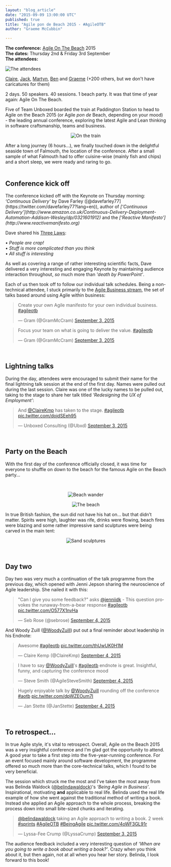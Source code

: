 ```yaml
---
layout: "blog_article"
date: "2015-09-09 13:00:00 UTC"
published: true
title: "Agile pon de Beach 2015 - #AgileOTB"
author: "Graeme McCubbin"

---
```


<b>The conference:</b> [Agile On The Beach](http://agileonthebeach.com) 2015<br/>
<b>The dates:</b> Thursday 2nd & Friday 3rd September<br/>
<b>The attendees:</b><br/>

<img src="http://bit.ly/1LRPO41" alt="The attendees">

[Claire](https://www.unboxedconsulting.com/people/claire-kemp), [Jack](https://www.unboxedconsulting.com/people/jack-bracewell), [Martyn](https://www.unboxedconsulting.com/people/martyn-evans), [Ben](https://www.unboxedconsulting.com/people/ben-wong) and [Graeme](https://www.unboxedconsulting.com/people/graeme-mccubbin) (+200 others, but we don't have caricatures for them)<br/>

2 days. 50 speakers. 40 sessions. 1 beach party. It was that time of year again: Agile On The Beach.<br/>

Five of Team Unboxed boarded the train at Paddington Station to head to Agile on the Beach 2015 (or Agile <i>pon de</i> Beach, depending on your mood) - the leading annual conference, exploring the latest Agile and Lean thinking in software craftsmanship, teams and business.<br/>

<p align="center"><img src="http://bit.ly/1i5PpBa" alt="On the train"></p>

After a long journey (6 hours…), we finally touched down in the delightful seaside town of Falmouth, the location of the conference. After a small sample of what Falmouth had to offer cuisine-wise (mainly fish and chips) and a short sleep, we were ready and raring to go.<br/>
<br/>

<h2>Conference kick off</h2>
The conference kicked off with the Keynote on Thursday morning: <i>‘Continuous Delivery’</i> by Dave Farley ([@davefarley77](https://twitter.com/davefarley77?lang=en)), author of <i>[‘Continuous Delivery’](http://www.amazon.co.uk/Continuous-Delivery-Deployment-Automation-Addison-Wesley/dp/0321601912)</i> and the <i>[‘Reactive Manifesto’](http://www.reactivemanifesto.org)</i>

Dave shared his [Three Laws](http://agileonthebeach.com/dave-farley-continuous-development-keynote-live-blog/):<br/>

• <i>People are crap!</i><br/>
• <i>Stuff is more complicated than you think</i><br/>
• <i>All stuff is interesting</i><br/>

As well as covering a range of rather interesting scientific facts, Dave delivered a very interesting and engaging Keynote by maintaining audience interaction throughout, <i>so</i> much more than <i>'death by PowerPoint'</i>.<br/>

Each of us then took off to follow our individual talk schedules. Being a non-technical attendee, I stuck primarily to the [Agile Business stream](http://agileonthebeach.com/agile-business-2015/), the set of talks based around using Agile within business:<br/>

<blockquote class="twitter-tweet tw-align-center"><p lang="en" dir="ltr">Create your own Agile manifesto for your own individual business. <a href="https://twitter.com/hashtag/agileotb?src=hash">#agileotb</a></p>&mdash; Gram (@GramMcCram) <a href="https://twitter.com/GramMcCram/status/639379587823235072">September 3, 2015</a></blockquote> <script async src="//platform.twitter.com/widgets.js" charset="utf-8"></script></p>

<blockquote class="twitter-tweet tw-align-center"><p lang="en" dir="ltr">Focus your team on what is going to deliver the value. <a href="https://twitter.com/hashtag/agileotb?src=hash">#agileotb</a></p>&mdash; Gram (@GramMcCram) <a href="https://twitter.com/GramMcCram/status/639381137731776512">September 3, 2015</a></blockquote> <script async src="//platform.twitter.com/widgets.js" charset="utf-8"></script></p>
<br/>

<h2>Lightning talks</h2>

<p>During the day, attendees were encouraged to submit their name for the final lightning talk session at the end of the first day. Names were pulled out during the last session. Claire was one of the lucky names to be pulled out, taking to the stage to share her talk titled <i>‘Redesigning the UX of Employment’</i>:</p>

<blockquote class="twitter-tweet tw-align-center"><p lang="en" dir="ltr">And <a href="https://twitter.com/ClaireKmp">@ClaireKmp</a> has taken to the stage. <a href="https://twitter.com/hashtag/agileotb?src=hash">#agileotb</a> <a href="http://t.co/dojdSEeh95">pic.twitter.com/dojdSEeh95</a></p>&mdash; Unboxed Consulting (@Ubxd) <a href="https://twitter.com/Ubxd/status/639479147450998784">September 3, 2015</a></blockquote> <script async src="//platform.twitter.com/widgets.js" charset="utf-8"></script></p>
<br/>

<h2>Party on the Beach</h2>

<p>With the first day of the conference officially closed, it was time for everyone to shuffle on down to the beach for the famous Agile on the Beach party...</p>

<br/>

<p align="center"><img src="http://bit.ly/1XCdpMB" alt="Beach wander"></p>

<p align="center"><img src="http://bit.ly/1g3JvPc" alt="The beach"></p>

<p>In true British fashion, the sun did not have his hat on... but that didn’t matter. Spirits were high, laughter was rife, drinks were flowing, beach fires were blazing and some rather impressive sand sculptures were being carved in the main tent:</p>

<p align="center"><img src="http://bit.ly/1FrmbSc" alt="Sand sculptures"></p>
<br/>

<h2>Day two</h2>

<p>Day two was very much a continuation of the talk programme from the previous day, which opened with Jenni Jepson sharing the neuroscience of Agile leadership. She nailed it with this:</p>

<blockquote class="twitter-tweet tw-align-center" lang="en"><p lang="en" dir="ltr">&quot;Can I give you some feedback?&quot; asks <a href="https://twitter.com/jenniidk">@jenniidk</a> - This question provokes the runaway-from-a-bear response <a href="https://twitter.com/hashtag/agileotb?src=hash">#agileotb</a> <a href="http://t.co/O577X1nvHa">pic.twitter.com/O577X1nvHa</a></p>&mdash; Seb Rose (@sebrose) <a href="https://twitter.com/sebrose/status/639713543781224448">September 4, 2015</a></blockquote>
<script async src="//platform.twitter.com/widgets.js" charset="utf-8"></script>



And Woody Zuill ([@WoodyZuill](https://twitter.com/WoodyZuill)) put out a final reminder about leadership in his Endnote:



<blockquote class="twitter-tweet tw-align-center" lang="en"><p lang="en" dir="ltr">Awesome <a href="https://twitter.com/hashtag/agileotb?src=hash">#agileotb</a> <a href="http://t.co/thUwUK0H1M">pic.twitter.com/thUwUK0H1M</a></p>&mdash; Claire Kemp (@ClaireKmp) <a href="https://twitter.com/ClaireKmp/status/639830050943201281">September 4, 2015</a></blockquote>
<script async src="//platform.twitter.com/widgets.js" charset="utf-8"></script>

<blockquote class="twitter-tweet tw-align-center"><p lang="en" dir="ltr">I have to say <a href="https://twitter.com/WoodyZuill">@WoodyZuill</a>&#39;s <a href="https://twitter.com/hashtag/agileotb?src=hash">#agileotb</a> endnote is great. Insightful, funny, and capturing the conference mood</p>&mdash; Steve Smith (@AgileSteveSmith) <a href="https://twitter.com/AgileSteveSmith/status/639830293264891905">September 4, 2015</a></blockquote> <script async src="//platform.twitter.com/widgets.js" charset="utf-8"></script></p>

<blockquote class="twitter-tweet tw-align-center"><p lang="en" dir="ltr">Hugely enjoyable talk by <a href="https://twitter.com/WoodyZuill">@WoodyZuill</a> rounding off the conference <a href="https://twitter.com/hashtag/aotb?src=hash">#aotb</a> <a href="http://t.co/dpWZEOum7I">pic.twitter.com/dpWZEOum7I</a></p>&mdash; Jan Stette (@JanStette) <a href="https://twitter.com/JanStette/status/639848966398545920">September 4, 2015</a></blockquote> <script async src="//platform.twitter.com/widgets.js" charset="utf-8"></script></p>
<br/>

<h2>To retrospect...</h2>
In true Agile style, it's vital to retrospect. Overall, Agile on the Beach 2015 was a very insightful conference and I'm glad got the opportunity to attend. A good year to take a first step into the five-year-running conference. For an event focused mainly around software development, the programme offered so much more than the core-technical talks, which I found to be very beneficial.<br/>

The session which struck me the most and I’ve taken the most away from was Belinda Waldock ([@belindawaldock](https://twitter.com/belindawaldock))'s <i>‘Being Agile in Business’</i>. Inspirational, motivating <b>and</b> applicable to real life. Belinda used the real life example of how she went against the traditional method of writing a book. Instead she applied an Agile approach to the whole process, breaking the process down into small bite-sized chunks and iterating.

<blockquote class="twitter-tweet tw-align-center"><p lang="en" dir="ltr"><a href="https://twitter.com/belindawaldock">@belindawaldock</a> taking an Agile approach to writing a book. 2 week <a href="https://twitter.com/hashtag/sprints?src=hash">#sprints</a> <a href="https://twitter.com/hashtag/AgileOTB?src=hash">#AgileOTB</a> <a href="https://twitter.com/hashtag/BeingAgile?src=hash">#BeingAgile</a> <a href="http://t.co/4oWF3GL91r">pic.twitter.com/4oWF3GL91r</a></p>&mdash; Lyssa-Fee Crump (@LyssaCrump) <a href="https://twitter.com/LyssaCrump/status/639388421446889472">September 3, 2015</a></blockquote> <script async src="//platform.twitter.com/widgets.js" charset="utf-8"></script></p>

The audience feedback included a very interesting question of <i>‘When are you going to write a book about writing a book?’</i>. Crazy when you think about it, but then again, not at all when you hear her story. Belinda, I look forward to this book!<br/>
